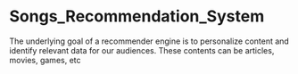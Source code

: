 # Songs_Recommendation_System
The underlying goal of a recommender engine is to personalize content and identify relevant data for our audiences. These contents can be articles, movies, games, etc

